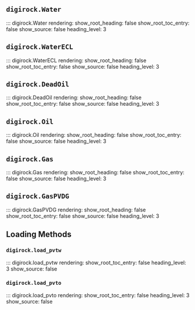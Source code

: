 ## `digirock.Water`
::: digirock.Water
    rendering:
      show_root_heading: false
      show_root_toc_entry: false
      show_source: false
      heading_level: 3

## `digirock.WaterECL`
::: digirock.WaterECL
    rendering:
      show_root_heading: false
      show_root_toc_entry: false
      show_source: false
      heading_level: 3

## `digirock.DeadOil`
::: digirock.DeadOil
    rendering:
      show_root_heading: false
      show_root_toc_entry: false
      show_source: false
      heading_level: 3

## `digirock.Oil`
::: digirock.Oil
    rendering:
      show_root_heading: false
      show_root_toc_entry: false
      show_source: false
      heading_level: 3

## `digirock.Gas`
::: digirock.Gas
    rendering:
      show_root_heading: false
      show_root_toc_entry: false
      show_source: false
      heading_level: 3

## `digirock.GasPVDG`
::: digirock.GasPVDG
    rendering:
      show_root_heading: false
      show_root_toc_entry: false
      show_source: false
      heading_level: 3
      
## Loading Methods

### `digirock.load_pvtw`
::: digirock.load_pvtw
    rendering:
      show_root_toc_entry: false
      heading_level: 3
      show_source: false

### `digirock.load_pvto`
::: digirock.load_pvto
    rendering:
      show_root_toc_entry: false
      heading_level: 3
      show_source: false